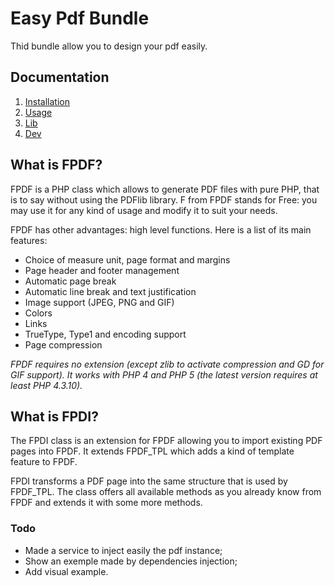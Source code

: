 # Easy Pdf Bundle

Thid bundle allow you to design your pdf easily.

## Documentation

 1. [Installation](/Resources/doc/installation.md)
 2. [Usage](/Resources/doc/usage.md)
 3. [Lib](/Resources/doc/lib.md)
 4. [Dev](/Resources/doc/dev.md)

## What is FPDF?

FPDF is a PHP class which allows to generate PDF files with pure PHP, that is to say without using the PDFlib library. F from FPDF stands for Free: you may use it for any kind of usage and modify it to suit your needs.

FPDF has other advantages: high level functions. Here is a list of its main features:

* Choice of measure unit, page format and margins
* Page header and footer management
* Automatic page break
* Automatic line break and text justification
* Image support (JPEG, PNG and GIF)
* Colors
* Links
* TrueType, Type1 and encoding support
* Page compression

_FPDF requires no extension (except zlib to activate compression and GD for GIF support). It works with PHP 4 and PHP 5 (the latest version requires at least PHP 4.3.10)._

## What is FPDI?

The FPDI class is an extension for FPDF allowing you to import existing PDF pages into FPDF. It extends FPDF_TPL which adds a kind of template feature to FPDF.

FPDI transforms a PDF page into the same structure that is used by FPDF_TPL. The class offers all available methods as you already know from FPDF and extends it with some more methods.

### Todo

- Made a service to inject easily the pdf instance;
- Show an exemple made by dependencies injection;
- Add visual example.
